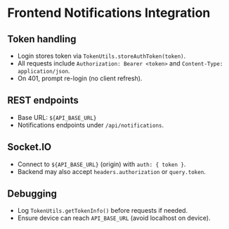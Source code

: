 # Frontend Notifications Integration

## Token handling

- Login stores token via `TokenUtils.storeAuthToken(token)`.
- All requests include `Authorization: Bearer <token>` and `Content-Type: application/json`.
- On 401, prompt re-login (no client refresh).

## REST endpoints

- Base URL: `${API_BASE_URL}`
- Notifications endpoints under `/api/notifications`.

## Socket.IO

- Connect to `${API_BASE_URL}` (origin) with `auth: { token }`.
- Backend may also accept `headers.authorization` or `query.token`.

## Debugging

- Log `TokenUtils.getTokenInfo()` before requests if needed.
- Ensure device can reach `API_BASE_URL` (avoid localhost on device).
